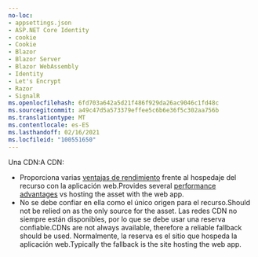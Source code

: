 ```yaml
---
no-loc:
- appsettings.json
- ASP.NET Core Identity
- cookie
- Cookie
- Blazor
- Blazor Server
- Blazor WebAssembly
- Identity
- Let's Encrypt
- Razor
- SignalR
ms.openlocfilehash: 6fd703a642a5d21f486f929da26ac9046c1fd48c
ms.sourcegitcommit: a49c47d5a573379effee5c6b6e36f5c302aa756b
ms.translationtype: MT
ms.contentlocale: es-ES
ms.lasthandoff: 02/16/2021
ms.locfileid: "100551650"
---
```

<span data-ttu-id="ede8c-101">Una CDN:</span><span class="sxs-lookup"><span data-stu-id="ede8c-101">A CDN:</span></span>

* <span data-ttu-id="ede8c-102">Proporciona varias [ventajas de rendimiento](/office365/enterprise/content-delivery-networks#how-do-cdns-make-services-work-faster) frente al hospedaje del recurso con la aplicación web.</span><span class="sxs-lookup"><span data-stu-id="ede8c-102">Provides several [performance advantages](/office365/enterprise/content-delivery-networks#how-do-cdns-make-services-work-faster) vs hosting the asset with the web app.</span></span>
* <span data-ttu-id="ede8c-103">No se debe confiar en ella como el único origen para el recurso.</span><span class="sxs-lookup"><span data-stu-id="ede8c-103">Should not be relied on as the only source for the asset.</span></span> <span data-ttu-id="ede8c-104">Las redes CDN no siempre están disponibles, por lo que se debe usar una reserva confiable.</span><span class="sxs-lookup"><span data-stu-id="ede8c-104">CDNs are not always available, therefore a reliable fallback should be used.</span></span> <span data-ttu-id="ede8c-105">Normalmente, la reserva es el sitio que hospeda la aplicación web.</span><span class="sxs-lookup"><span data-stu-id="ede8c-105">Typically the fallback is the site hosting the web app.</span></span>